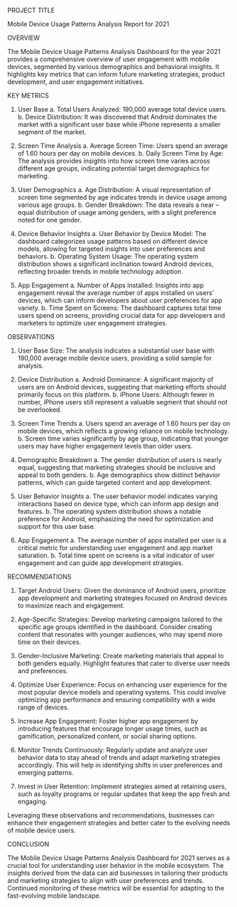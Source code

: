 PROJECT TITLE

Mobile Device Usage Patterns Analysis Report for 2021


OVERVIEW

The Mobile Device Usage Patterns Analysis Dashboard for the year 2021 provides a comprehensive overview of user engagement with mobile devices, segmented by various demographics and behavioral insights. It highlights key metrics that can inform future marketing strategies, product development, and user engagement initiatives.

KEY METRICS

1.	User Base
    a.	Total Users Analyzed: 190,000 average total device users.
    b.	Device Distribution: It was discovered that Android dominates the market with a significant user base while iPhone represents a smaller segment of the market.

2.	Screen Time Analysis
    a.	Average Screen Time: Users spend an average of 1.60 hours per day on mobile devices.
    b.	Daily Screen Time by Age: The analysis provides insights into how screen time varies across different age groups, indicating potential target demographics for marketing.

3.	User Demographics
    a.	Age Distribution: A visual representation of screen time segmented by age indicates trends in device usage among various age groups.
    b.	Gender Breakdown: The data reveals a near – equal distribution of usage among genders, with a slight preference noted for one gender.

4.	Device Behavior Insights
    a.	User Behavior by Device Model: The dashboard categorizes usage patterns based on different device models, allowing for targeted insights into user preferences and behaviors.
    b.	Operating System Usage: The operating system distribution shows a significant inclination toward Android devices, reflecting broader trends in mobile technology adoption.

5.	App Engagement
    a.	Number of Apps Installed: Insights into app engagement reveal the average number of apps installed on users' devices, which can inform developers about user preferences for app           variety.
  b.	Time Spent on Screens: The dashboard captures total time users spend on screens, providing crucial data for app developers and marketers to optimize user engagement strategies.


OBSERVATIONS

1.	User Base Size: The analysis indicates a substantial user base with 190,000 average mobile device users, providing a solid sample for analysis.

2.	Device Distribution
    a.	Android Dominance: A significant majority of users are on Android devices, suggesting that marketing efforts should primarily focus on this platform.
    b.	iPhone Users: Although fewer in number, iPhone users still represent a valuable segment that should not be overlooked.

3.	Screen Time Trends
    a.	Users spend an average of 1.60 hours per day on mobile devices, which reflects a growing reliance on mobile technology.
    b.	Screen time varies significantly by age group, indicating that younger users may have higher engagement levels than older users.

4.	Demographic Breakdown
    a.	The gender distribution of users is nearly equal, suggesting that marketing strategies should be inclusive and appeal to both genders.
    b.	Age demographics show distinct behavior patterns, which can guide targeted content and app development.

5.	User Behavior Insights
    a.	The user behavior model indicates varying interactions based on device type, which can inform app design and features.
    b.	The operating system distribution shows a notable preference for Android, emphasizing the need for optimization and support for this user base.

6.	App Engagement
    a.	The average number of apps installed per user is a critical metric for understanding user engagement and app market saturation.
    b.	Total time spent on screens is a vital indicator of user engagement and can guide app development strategies.

RECOMMENDATIONS

1.	Target Android Users: Given the dominance of Android users, prioritize app development and marketing strategies focused on Android devices to maximize reach and engagement.

2.	Age-Specific Strategies: Develop marketing campaigns tailored to the specific age groups identified in the dashboard. Consider creating content that resonates with younger audiences,     who may spend more time on their devices.

3.	Gender-Inclusive Marketing: Create marketing materials that appeal to both genders equally. Highlight features that cater to diverse user needs and preferences.

4.	Optimize User Experience: Focus on enhancing user experience for the most popular device models and operating systems. This could involve optimizing app performance and ensuring          compatibility with a wide range of devices.

5.	Increase App Engagement: Foster higher app engagement by introducing features that encourage longer usage times, such as gamification, personalized content, or social sharing options.

6.	Monitor Trends Continuously: Regularly update and analyze user behavior data to stay ahead of trends and adapt marketing strategies accordingly. This will help in identifying shifts      in user preferences and emerging patterns.

7.	Invest in User Retention: Implement strategies aimed at retaining users, such as loyalty programs or regular updates that keep the app fresh and engaging.

Leveraging these observations and recommendations, businesses can enhance their engagement strategies and better cater to the evolving needs of mobile device users.


CONCLUSION

The Mobile Device Usage Patterns Analysis Dashboard for 2021 serves as a crucial tool for understanding user behavior in the mobile ecosystem. The insights derived from the data can aid businesses in tailoring their products and marketing strategies to align with user preferences and trends. Continued monitoring of these metrics will be essential for adapting to the fast-evolving mobile landscape.
